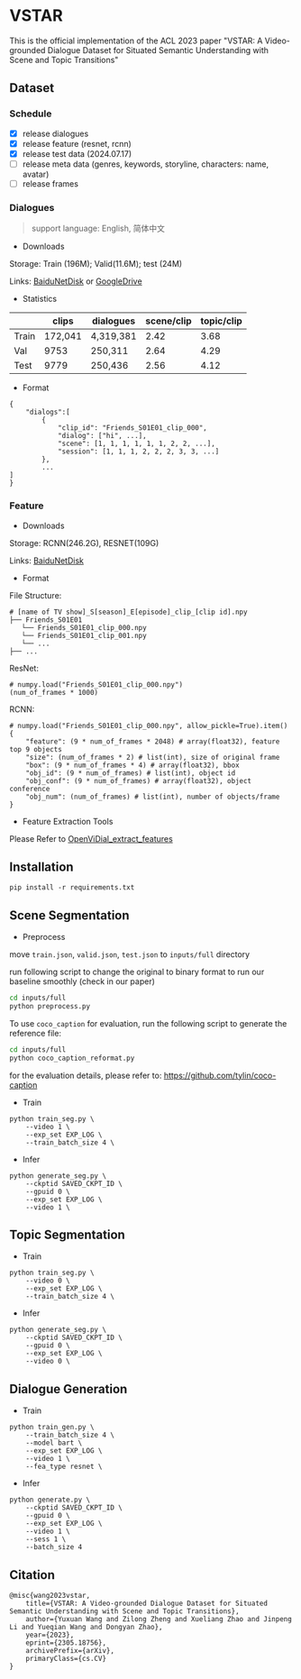# VSTAR

This is the official implementation of the ACL 2023 paper "VSTAR: A Video-grounded Dialogue Dataset for Situated Semantic Understanding with Scene and Topic Transitions"

## Dataset

### Schedule

- [X] release dialogues
- [X] release feature (resnet, rcnn)
- [X] release test data (2024.07.17)
- [ ] release meta data (genres, keywords, storyline, characters: name, avatar)
- [ ] release frames

### Dialogues

> support language: English, 简体中文

- Downloads

Storage: Train (196M); Valid(11.6M); test (24M)

Links: [BaiduNetDisk](https://pan.baidu.com/s/1sV1rLadxNnhQbAsr_r75Ow?pwd=b2m9) or [GoogleDrive](https://drive.google.com/drive/folders/16vB8bqDtkrYPGKBV_Og3Fk77yDrUi187?usp=sharing)

- Statistics

|       | clips   | dialogues | scene/clip | topic/clip |
| ----- | ------- | --------- | ---------- | ---------- |
| Train | 172,041 | 4,319,381 | 2.42       | 3.68       |
| Val   | 9753    | 250,311   | 2.64       | 4.29       |
| Test   | 9779    | 250,436   | 2.56       | 4.12       |

- Format

```
{
	"dialogs":[
		{
			"clip_id": "Friends_S01E01_clip_000",
			"dialog": ["hi", ...],
			"scene": [1, 1, 1, 1, 1, 1, 2, 2, ...],
			"session": [1, 1, 1, 2, 2, 2, 3, 3, ...]
		},
		...
]
}
```

### Feature

- Downloads

Storage: RCNN(246.2G), RESNET(109G)

Links: [BaiduNetDisk](https://pan.baidu.com/s/1eBWreYWDDFQd1cj19QxdRg?pwd=xszm)

- Format

File Structure:

```
# [name of TV show]_S[season]_E[episode]_clip_[clip id].npy
├── Friends_S01E01
   └── Friends_S01E01_clip_000.npy
   └── Friends_S01E01_clip_001.npy
   └── ...
├── ...
```

ResNet:

```
# numpy.load("Friends_S01E01_clip_000.npy")
(num_of_frames * 1000)
```

RCNN:

```
# numpy.load("Friends_S01E01_clip_000.npy", allow_pickle=True).item()
{
	"feature": (9 * num_of_frames * 2048) # array(float32), feature top 9 objects
	"size": (num_of_frames * 2) # list(int), size of original frame
	"box": (9 * num_of_frames * 4) # array(float32), bbox
	"obj_id": (9 * num_of_frames) # list(int), object id
	"obj_conf": (9 * num_of_frames) # array(float32), object conference 
	"obj_num": (num_of_frames) # list(int), number of objects/frame
}
```

- Feature Extraction Tools

Please Refer to [OpenViDial_extract_features](https://github.com/ShannonAI/OpenViDial/blob/main/video_dialogue_model/extract_features/extract_features.md)

## Installation

```
pip install -r requirements.txt
```

## Scene Segmentation

- Preprocess 

move `train.json`, `valid.json`, `test.json` to `inputs/full` directory

run following script to change the original to binary format to run our baseline smoothly (check in our paper)
```bash
cd inputs/full
python preprocess.py
```

To use `coco_caption` for evaluation, run the following script to generate the reference file:
```bash
cd inputs/full
python coco_caption_reformat.py
```
for the evaluation details, please refer to: https://github.com/tylin/coco-caption

- Train

```
python train_seg.py \
	--video 1 \
	--exp_set EXP_LOG \
	--train_batch_size 4 \
```

- Infer

```
python generate_seg.py \
	--ckptid SAVED_CKPT_ID \
	--gpuid 0 \
	--exp_set EXP_LOG \
	--video 1 \
```

## Topic Segmentation

- Train

```
python train_seg.py \
	--video 0 \
	--exp_set EXP_LOG \
	--train_batch_size 4 \
```

- Infer

```
python generate_seg.py \
	--ckptid SAVED_CKPT_ID \
	--gpuid 0 \
	--exp_set EXP_LOG \
	--video 0 \
```

## Dialogue Generation

- Train

```
python train_gen.py \
	--train_batch_size 4 \
	--model bart \
	--exp_set EXP_LOG \
	--video 1 \
	--fea_type resnet \

```

- Infer

```
python generate.py \
	--ckptid SAVED_CKPT_ID \
	--gpuid 0 \
	--exp_set EXP_LOG \
	--video 1 \
	--sess 1 \
	--batch_size 4
```

## Citation

```
@misc{wang2023vstar,
    title={VSTAR: A Video-grounded Dialogue Dataset for Situated Semantic Understanding with Scene and Topic Transitions},
    author={Yuxuan Wang and Zilong Zheng and Xueliang Zhao and Jinpeng Li and Yueqian Wang and Dongyan Zhao},
    year={2023},
    eprint={2305.18756},
    archivePrefix={arXiv},
    primaryClass={cs.CV}
}
```

